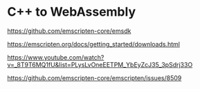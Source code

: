 # C++ to WebAssembly

https://github.com/emscripten-core/emsdk

https://emscripten.org/docs/getting_started/downloads.html

https://www.youtube.com/watch?v=_8T9T6MQ1fU&list=PLysLvOneEETPM_YbEyZcJ35_3pSdrj33O

https://github.com/emscripten-core/emscripten/issues/8509
